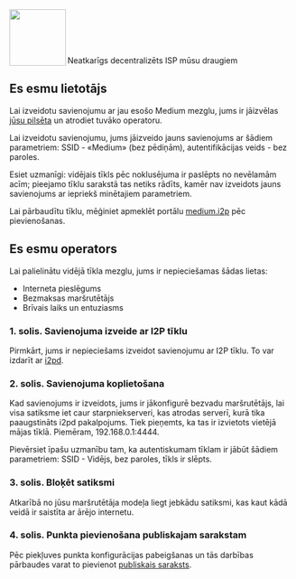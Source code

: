 <img align="left" src="https://i.imgur.com/jwwzAxj.png" width="100px">
<br/><br/><br/><br/>

Neatkarīgs decentralizēts ISP mūsu draugiem

## Es esmu lietotājs
Lai izveidotu savienojumu ar jau esošo Medium mezglu, jums ir jāizvēlas [jūsu pilsēta](https://github.com/medium-isp/medium/tree/master/ru) un atrodiet tuvāko operatoru.

Lai izveidotu savienojumu, jums jāizveido jauns savienojums ar šādiem parametriem: SSID - «Medium» (bez pēdiņām), autentifikācijas veids - bez paroles.

Esiet uzmanīgi: vidējais tīkls pēc noklusējuma ir paslēpts no nevēlamām acīm; pieejamo tīklu sarakstā tas netiks rādīts, kamēr nav izveidots jauns savienojums ar iepriekš minētajiem parametriem.

Lai pārbaudītu tīklu, mēģiniet apmeklēt portālu [medium.i2p](http://medium.i2p/?i2paddresshelper=dLJzgrK601vSbtNZGQ~R8V0ruRsdeG35gaIdH0RkXzoFioASVww8YociZfrgLsnHmKmMfA46fFv6goHkWYLMcWCDqoNc1X1bUzJwNxGHDcJJ1svKCuMGJDm5Ve~UMkdqEWofeT4tc4F14dJE48ff10jM4Y3Zc1tJCBuXKwtwa~mAdSacDlowXABP3kQ76kpMqQZ6dAithyAi53u-USvTmpK0Lc4uvZsWQL32m~qGMEiNrrlAhHZY2ttPbPUq8ig1bhEoBkN9CEYDdEgH3mw9CNmIhUrQThD9Hp~Wlsvd1x0815U-DDPqQvbwj2KgVRRt4z0uvZ-Ol0gpJwSgXfovVmuGj-PjbzFlfe-oGB-hQWEM~rTvIGdoS09nyWZtzzEQMnOwxv72fEM7HVQbMzSQ3B2UMHDWcXaY~lmQNnXcvNPMZiWA9Qt0ogUdWzDMyz1OvK5hsUPOLEYJMQ7GS272Mx3E6fqGct2EJ20IDIY8MfMVvCzYOK58lvTqeEsAz-fRBQAEAAcAAA==) pēc pievienošanas.

## Es esmu operators
Lai palielinātu vidējā tīkla mezglu, jums ir nepieciešamas šādas lietas:
* Interneta pieslēgums
* Bezmaksas maršrutētājs
* Brīvais laiks un entuziasms

### 1. solis. Savienojuma izveide ar I2P tīklu
Pirmkārt, jums ir nepieciešams izveidot savienojumu ar I2P tīklu. To var izdarīt ar [i2pd](https://github.com/PurpleI2P/i2pd/wiki/Using-i2pd).

### 2. solis. Savienojuma koplietošana
Kad savienojums ir izveidots, jums ir jākonfigurē bezvadu maršrutētājs, lai visa satiksme iet caur starpniekserveri, kas atrodas serverī, kurā tika paaugstināts i2pd pakalpojums. Tiek pieņemts, ka tas ir izvietots vietējā mājas tīklā. Piemēram, 192.168.0.1:4444.

Pievērsiet īpašu uzmanību tam, ka autentiskumam tīklam ir jābūt šādiem parametriem: SSID - Vidējs, bez paroles, tīkls ir slēpts.

### 3. solis. Bloķēt satiksmi
Atkarībā no jūsu maršrutētāja modeļa liegt jebkādu satiksmi, kas kaut kādā veidā ir saistīta ar ārējo internetu.

### 4. solis. Punkta pievienošana publiskajam sarakstam
Pēc piekļuves punkta konfigurācijas pabeigšanas un tās darbības pārbaudes varat to pievienot [publiskais saraksts](https://github.com/medium-isp/medium/blob/master/CONTRIBUTING.md).
